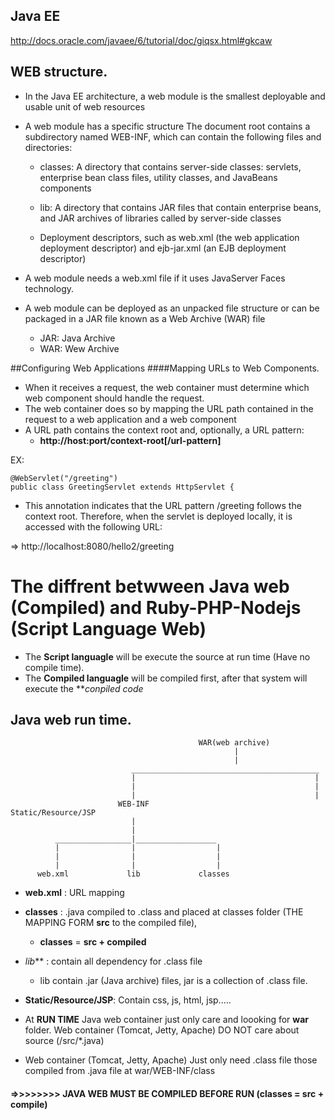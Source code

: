 ## Java EE

http://docs.oracle.com/javaee/6/tutorial/doc/giqsx.html#gkcaw

## WEB structure.
- In the Java EE architecture, a web module is the smallest deployable and usable unit of web resources
- A web module has a specific structure
The document root contains a subdirectory named WEB-INF, which can contain the following files and directories:
  - classes: A directory that contains server-side classes: servlets, enterprise bean class files, utility classes, and JavaBeans components

  - lib: A directory that contains JAR files that contain enterprise beans, and JAR archives of libraries called by server-side classes

  - Deployment descriptors, such as web.xml (the web application deployment descriptor) and ejb-jar.xml (an EJB deployment descriptor)
  
- A web module needs a web.xml file if it uses JavaServer Faces technology.

- A web module can be deployed as an unpacked file structure or can be packaged in a JAR file known as a Web Archive (WAR) file
  - JAR: Java Archive
  - WAR: Wew Archive

##Configuring Web Applications
####Mapping URLs to Web Components.

- When it receives a request, the web container must determine which web component should handle the request.
- The web container does so by mapping the URL path contained in the request to a web application and a web component
- A URL path contains the context root and, optionally, a URL pattern:
  - **http://host:port/context-root[/url-pattern]**

EX:
```
@WebServlet("/greeting")
public class GreetingServlet extends HttpServlet {
```

- This annotation indicates that the URL pattern /greeting follows the context root. Therefore, when the servlet is deployed locally, it is accessed with the following URL:

=> http://localhost:8080/hello2/greeting

# The diffrent betwween Java web (Compiled) and Ruby-PHP-Nodejs (Script Language Web)

  - The **Script languagle** will be execute the source at run time (Have no compile time).
  - The **Compiled languagle** will be compiled first, after that system will execute the ***conpiled code*

## Java web run time.

                                              WAR(web archive)
                                                      |
                                                      |
                               __________________________________________
                               |                                        |
                               |                                        |
                               |                                        |
                            WEB-INF                          Static/Resource/JSP
                               |
                               |
              _________________|__________________
              |                |                  |
              |                |                  |
              |                |                  |
          web.xml             lib             classes
          
  - **web.xml** : URL mapping
  - **classes** : .java compiled to .class and placed at classes folder  (THE MAPPING FORM **src** to the compiled file), 
    - **classes** = **src + compiled** 
  - *lib***     : contain all dependency for .class file
    - lib contain .jar (Java archive) files, jar is a collection of .class file.
  - **Static/Resource/JSP**: Contain css, js, html, jsp.....
          
  - At **RUN TIME** Java web container just only care and loooking for **war** folder. Web container (Tomcat, Jetty, Apache) DO NOT care about source (/src/*.java)
  - Web container (Tomcat, Jetty, Apache) Just only need .class file those compiled from .java file at war/WEB-INF/class
  


  #### =>>>>>>>> JAVA WEB MUST BE COMPILED BEFORE RUN **(classes = src + compile)**

